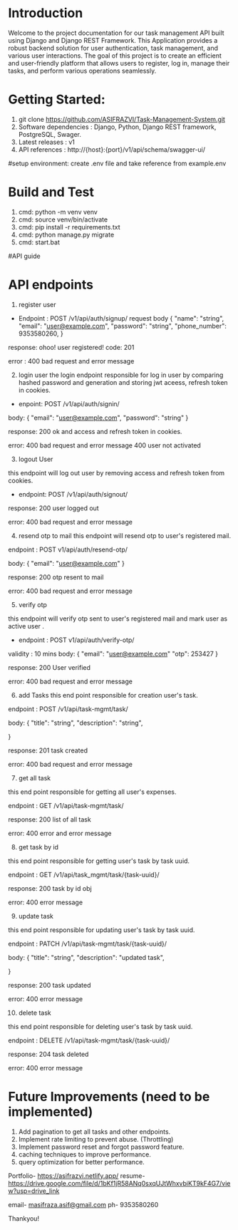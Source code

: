 # Introduction
Welcome to the project documentation for our task management API built using Django and Django REST Framework. This Application provides a robust backend solution for user authentication, task management, and various user interactions. The goal of this project is to create an efficient and user-friendly platform that allows users to register, log in, manage their tasks, and perform various operations seamlessly.

# Getting Started:

1. git clone https://github.com/ASIFRAZVI/Task-Management-System.git
2. Software dependencies : Django, Python, Django REST framework, PostgreSQL, Swager.
3. Latest releases : v1
4. API references : http://{host}:{port}/v1/api/schema/swagger-ui/

#setup environment:
create .env file and take reference from example.env

# Build and Test
1. cmd: python -m venv venv 
2. cmd: source venv/bin/activate
3. cmd: pip install -r requirements.txt
4. cmd: python manage.py migrate
5. cmd: start.bat

#API guide

# API endpoints
1.  register user

- Endpoint : POST /v1/api/auth/signup/
request body
{
  "name": "string",
  "email": "user@example.com",
  "password": "string",
  "phone_number": 9353580260,
}

response:
 ohoo! user registered! code: 201

error :
400 bad request and error message

2. login user
the login endpoint responsible for log in user by comparing hashed password and generation and storing jwt aceess, refresh token in cookies.

- enpoint: POST /v1/api/auth/signin/

body:
{
    "email": "user@example.com",
    "password": "string"
}

response:
200 ok and access and refresh token in cookies.

error:
400 bad request and error message
400 user not activated

3. logout User

this endpoint will log out user by removing access and refresh token from cookies.

- endpoint: POST /v1/api/auth/signout/

response:
200 user logged out

error:
400 bad request and error message

4. resend otp to mail
this endpoint will resend otp to user's registered mail.

endpoint : POST v1/api/auth/resend-otp/

body:
{
    "email": "user@example.com"
}

response:
200 otp resent to mail

error:
400 bad request and error message

5. verify otp

this endpoint will verify otp sent to user's registered mail and mark user as active user .

- endpoint : POST v1/api/auth/verify-otp/

validity : 10 mins
body:
{
    "email": "user@example.com"
    "otp": 253427
}

response:
200 User verified

error:
400 bad request and error message

6. add Tasks
this end point responsible for creation user's task.

endpoint : POST /v1/api/task-mgmt/task/

body:
{
  "title": "string",
  "description": "string",
 
}

response:
201 task created

error:
400 bad request and error message

7. get all task

this end point responsible for getting all user's expenses.

endpoint : GET /v1/api/task-mgmt/task/

response:
200 list of all task

error:
400 error and error message

8. get task by id

this end point responsible for getting user's task by task uuid.

endpoint : GET /v1/api/task_mgmt/task/{task-uuid}/

response:
200 task by id obj

error:
400 error message

9. update task

this end point responsible for updating user's task by task uuid.

endpoint : PATCH /v1/api/task-mgmt/task/{task-uuid}/

body:
{
  "title": "string",
  "description": "updated task",
  
}

response:
200 task updated

error:
400 error message

10. delete task

this end point responsible for deleting user's task by task uuid.

endpoint : DELETE /v1/api/task-mgmt/task/{task-uuid}/

response:
204 task deleted

error:
400 error message


# Future Improvements (need to be implemented)
1. Add pagination to get all tasks and other endpoints.
2. Implement rate limiting to prevent abuse. (Throttling)
3. Implement password reset and forgot password feature.
4. caching techniques to improve performance.
5. query optimization for better performance.

Portfolio- https://asifrazvi.netlify.app/
resume- https://drive.google.com/file/d/1bKf1jR58ANq0sxqUJtWhxvbiKT9kF4G7/view?usp=drive_link

email- masifraza.asif@gmail.com
ph- 9353580260

Thankyou!

